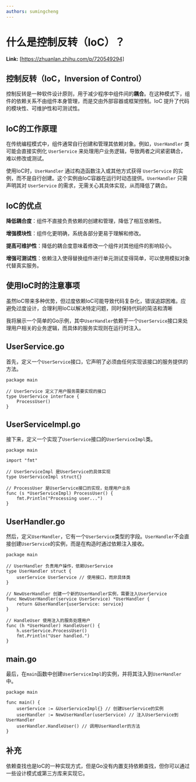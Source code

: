 ```yaml
---
authors: sumingcheng
---
```

# 什么是控制反转（IoC）？



 **Link:** [https://zhuanlan.zhihu.com/p/720549294]

## 控制反转（IoC，Inversion of Control）  

控制反转是一种软件设计原则，用于减少程序中组件间的**耦合**。在这种模式下，组件的依赖关系不由组件本身管理，而是交由外部容器或框架控制。IoC 提升了代码的模块性、可维护性和可测试性。

## IoC的工作原理  

在传统编程模式中，组件通常自行创建和管理其依赖对象。例如，`UserHandler` 类可能会直接实例化 `UserService` 来处理用户业务逻辑，导致两者之间紧密耦合，难以修改或测试。

使用IoC时，`UserHandler` 通过构造函数注入或其他方式获得 `UserService` 的实例，而不是自行创建。这个实例由IoC容器在运行时动态提供。`UserHandler` 只需声明其对 `UserService` 的需求，无需关心其具体实现，从而降低了耦合。

## IoC的优点  

**降低耦合度**：组件不直接负责依赖的创建和管理，降低了相互依赖性。

**增强模块性**：组件化更明确，系统各部分更易于理解和修改。

**提高可维护性**：降低的耦合度意味着修改一个组件对其他组件的影响较小。

**增强可测试性**：依赖注入使得替换组件进行单元测试变得简单，可以使用模拟对象代替真实服务。

## 使用IoC时的注意事项  

虽然IoC带来多种优势，但过度依赖IoC可能导致代码复杂化，错误追踪困难。应避免过度设计，合理利用IoC以解决特定问题，同时保持代码的简洁和清晰

我将展示一个简单的Go示例，其中`UserHandler`依赖于一个`UserService`接口来处理用户相关的业务逻辑，而具体的服务实现则在运行时注入。

## UserService.go  

首先，定义一个`UserService`接口，它声明了必须由任何实现该接口的服务提供的方法。

```
package main
​
// UserService 定义了用户服务需要实现的接口
type UserService interface {
    ProcessUser()
}

```
## UserServiceImpl.go  

接下来，定义一个实现了`UserService`接口的`UserServiceImpl`类。

```
package main
​
import "fmt"
​
// UserServiceImpl 是UserService的具体实现
type UserServiceImpl struct{}
​
// ProcessUser 是UserService接口的实现，处理用户业务
func (s *UserServiceImpl) ProcessUser() {
    fmt.Println("Processing user...")
}

```
## UserHandler.go  

然后，定义`UserHandler`，它有一个`UserService`类型的字段。`UserHandler`不会直接创建`UserService`的实例，而是在构造时通过依赖注入接收。

```
package main
​
// UserHandler 负责用户操作，依赖UserService
type UserHandler struct {
    userService UserService // 使用接口，而非具体类
}
​
// NewUserHandler 创建一个新的UserHandler实例，需要注入UserService
func NewUserHandler(service UserService) *UserHandler {
    return &UserHandler{userService: service}
}
​
// HandleUser 使用注入的服务处理用户
func (h *UserHandler) HandleUser() {
    h.userService.ProcessUser()
    fmt.Println("User handled.")
}

```
## main.go  

最后，在`main`函数中创建`UserServiceImpl`的实例，并将其注入到`UserHandler`中。

```
package main
​
func main() {
    userService := &UserServiceImpl{} // 创建UserService的实例
    userHandler := NewUserHandler(userService) // 注入UserService到UserHandler
    userHandler.HandleUser() // 调用UserHandler的方法
}

```
## 补充  

依赖查找也是IoC的一种实现方式，但是Go没有内置支持依赖查找，但你可以通过一些设计模式或第三方库来实现它。

